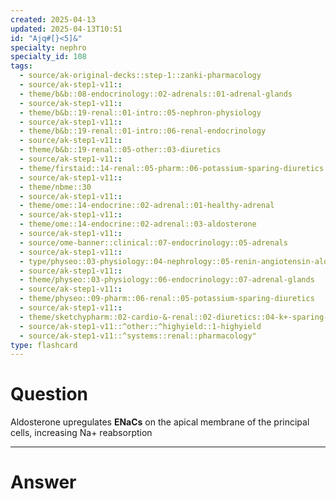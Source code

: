 ```yaml
---
created: 2025-04-13
updated: 2025-04-13T10:51
id: "Ajq#[}<5]&"
specialty: nephro
specialty_id: 108
tags:
  - source/ak-original-decks::step-1::zanki-pharmacology
  - source/ak-step1-v11::
  - theme/b&b::08-endocrinology::02-adrenals::01-adrenal-glands
  - source/ak-step1-v11::
  - theme/b&b::19-renal::01-intro::05-nephron-physiology
  - source/ak-step1-v11::
  - theme/b&b::19-renal::01-intro::06-renal-endocrinology
  - source/ak-step1-v11::
  - theme/b&b::19-renal::05-other::03-diuretics
  - source/ak-step1-v11::
  - theme/firstaid::14-renal::05-pharm::06-potassium-sparing-diuretics
  - source/ak-step1-v11::
  - theme/nbme::30
  - source/ak-step1-v11::
  - theme/ome::14-endocrine::02-adrenal::01-healthy-adrenal
  - source/ak-step1-v11::
  - theme/ome::14-endocrine::02-adrenal::03-aldosterone
  - source/ak-step1-v11::
  - source/ome-banner::clinical::07-endocrinology::05-adrenals
  - source/ak-step1-v11::
  - type/physeo::03-physiology::04-nephrology::05-renin-angiotensin-aldosterone-system
  - source/ak-step1-v11::
  - theme/physeo::03-physiology::06-endocrinology::07-adrenal-glands
  - source/ak-step1-v11::
  - theme/physeo::09-pharm::06-renal::05-potassium-sparing-diuretics
  - source/ak-step1-v11::
  - theme/sketchypharm::02-cardio-&-renal::02-diuretics::04-k+-sparing-diuretics
  - source/ak-step1-v11::^other::^highyield::1-highyield
  - source/ak-step1-v11::^systems::renal::pharmacology"
type: flashcard
---
```


# Question
Aldosterone upregulates **ENaCs** on the apical membrane of the principal cells, increasing Na+ reabsorption

---

# Answer
